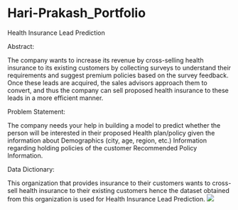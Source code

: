 # Hari-Prakash_Portfolio
Health Insurance Lead Prediction

Abstract:

The company wants to increase its revenue by cross-selling health insurance to its existing customers
by collecting surveys to understand their requirements and suggest premium policies based on the survey
feedback. Once these leads are acquired, the sales advisors approach them to convert, and thus the company can sell proposed health insurance to these leads in a more efficient manner.

Problem Statement:

The company needs your help in building a model to predict whether the person will be interested
in their proposed Health plan/policy given the information about Demographics (city, age, region, etc.) Information regarding holding policies of the customer Recommended Policy Information.

Data Dictionary:

This organization that provides insurance to their customers wants to cross-sell health insurance to their existing customers hence the dataset obtained from this organization is used for Health Insurance Lead Prediction.
![](/images/your_image.png)
